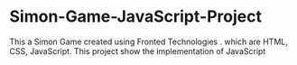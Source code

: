# Simon-Game-JavaScript-Project
This a Simon Game created using Fronted Technologies . which are HTML, CSS, JavaScript. This project show the implementation of JavaScript
